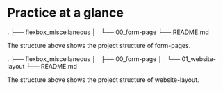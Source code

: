 # Practice at a glance

.
├── flexbox_miscellaneous
│   └── 00_form-page
└── README.md

The structure above shows the project structure of form-pages.

.
├── flexbox_miscellaneous
│   ├── 00_form-page
│   └── 01_website-layout
└── README.md

The structure above shows the project structure of website-layout.
